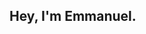 ## Hey, I'm Emmanuel.

<!--
**eo-ogbaji/eo-ogbaji** is a ✨ _special_ ✨ repository because its `README.md` (this file) appears on your GitHub profile.

Here are some ideas to get you started:

- 🔭 I’m currently working on building an app that reinforces daily habits in alignment with mental health...
- 🌱 I’m currently learning Python and AI "code Vibing"...
- 👯 I’m looking to collaborate on opensource projects that contribute to human and technological advancement...
- 🤔 I’m looking for help with ...
- 💬 Ask me about ...
- 📫 How to reach me: ...
- 😄 Pronouns: ...
- ⚡ Fun fact: ...
-->
